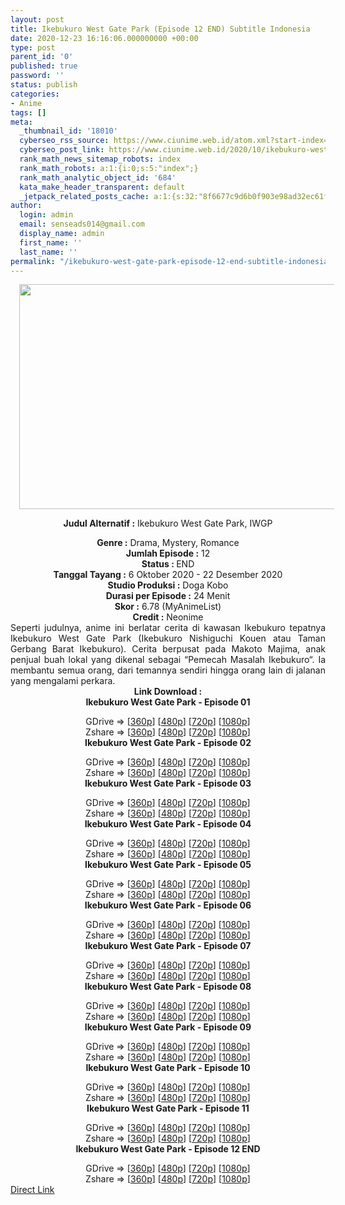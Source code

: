 ```yaml
---
layout: post
title: Ikebukuro West Gate Park (Episode 12 END) Subtitle Indonesia
date: 2020-12-23 16:16:06.000000000 +00:00
type: post
parent_id: '0'
published: true
password: ''
status: publish
categories:
- Anime
tags: []
meta:
  _thumbnail_id: '18010'
  cyberseo_rss_source: https://www.ciunime.web.id/atom.xml?start-index=301&max-results=150
  cyberseo_post_link: https://www.ciunime.web.id/2020/10/ikebukuro-west-gate-park-subtitle.html
  rank_math_news_sitemap_robots: index
  rank_math_robots: a:1:{i:0;s:5:"index";}
  rank_math_analytic_object_id: '684'
  kata_make_header_transparent: default
  _jetpack_related_posts_cache: a:1:{s:32:"8f6677c9d6b0f903e98ad32ec61f8deb";a:2:{s:7:"expires";i:1649659650;s:7:"payload";a:0:{}}}
author:
  login: admin
  email: senseads014@gmail.com
  display_name: admin
  first_name: ''
  last_name: ''
permalink: "/ikebukuro-west-gate-park-episode-12-end-subtitle-indonesia/"
---
```

<div style="text-align: center;">
<div style="text-align: left;">
<div class="separator" style="clear: both; text-align: center;"></div>
</div>
<div class="separator" style="clear: both; text-align: center;"><a href="https://1.bp.blogspot.com/-YyhfAVgk3C4/X30dLp6wwSI/AAAAAAAAeVY/qaOK2fSh0RQefUKZnc1knPpRxCvq0bNSQCLcBGAsYHQ/s1280/Ikebukuro%2BWest%2BGate%2BPark.jpg" style="margin-left: 1em; margin-right: 1em;"><img border="0" data-original-height="720" data-original-width="1280" height="360" src="{{ site.baseurl }}/assets/2020/12/Ikebukuro%2BWest%2BGate%2BPark.jpg" width="640" /></a></div>
<p><b>Judul</b><b><b> Alternatif</b> :</b> Ikebukuro West Gate Park,&nbsp;IWGP</div>
<div style="text-align: center;"><b><b>Genre :</b></b>&nbsp;Drama, Mystery, Romance</div>
<div style="text-align: center;"><b>Jumlah Episode :</b> 12<br /><b>Status : </b>END<br /><b>Tanggal Tayang :</b> 6 Oktober 2020&nbsp;- 22 Desember 2020<br /><b>Studio Produksi :</b> Doga Kobo<br /><b>Durasi per Episode :</b> 24 Menit</div>
<div style="text-align: center;"><b>Skor :</b> 6.78 (MyAnimeList)<br /><b>Credit :</b> Neonime</div>
<div style="text-align: center;"></div>
<div style="text-align: justify;">Seperti judulnya, anime ini berlatar cerita di kawasan Ikebukuro tepatnya Ikebukuro West Gate Park (Ikebukuro Nishiguchi Kouen atau Taman Gerbang Barat Ikebukuro). Cerita berpusat pada Makoto Majima, anak penjual buah lokal yang dikenal sebagai “Pemecah Masalah Ikebukuro“. Ia membantu semua orang, dari temannya sendiri hingga orang lain di jalanan yang mengalami perkara.</div>
<div style="text-align: justify;"></div>
<div style="text-align: justify;"></div>
<div style="text-align: center;"><b>Link Download :</b></div>
<div style="text-align: center;"><b>Ikebukuro West Gate Park - Episode 01</b></p>
<div style="text-align: center;">GDrive =&gt; [<a href="https://acefile.co/f/29883195/neonime_iwgp-01-v2-360p-zip" target="_blank" rel="noopener">360p</a>] [<a href="https://drive.google.com/uc?export=download&amp;id=10EsQ_L8B3d-Tf8J9WqTCKRovKnlYgVik" target="_blank" rel="noopener">480p</a>] [<a href="https://drive.google.com/uc?export=download&amp;id=15aFToGaT4nBHhvbDheX3JkgNBWmJXQe_" target="_blank" rel="noopener">720p</a>] [<a href="https://drive.google.com/uc?export=download&amp;id=197N0r6OrrwaKR-4EunoLkJ0J4_GXWAhi" target="_blank" rel="noopener">1080p</a>]<br />Zshare =&gt; [<a href="https://www53.zippyshare.com/v/FaugOOBR/file.html" target="_blank" rel="noopener">360p</a>] [<a href="https://www23.zippyshare.com/v/bGhZ9CO5/file.html" target="_blank" rel="noopener">480p</a>] [<a href="https://www9.zippyshare.com/v/KHKJJ49P/file.html" target="_blank" rel="noopener">720p</a>] [<a href="https://www22.zippyshare.com/v/oRGLoaNW/file.html" target="_blank" rel="noopener">1080p</a>] </div>
<div style="text-align: center;"><b>Ikebukuro West Gate Park - Episode 02</b></p>
<div>GDrive =&gt; [<a href="https://acefile.co/f/30222140/neonime_iwgp-02-360p-zip" target="_blank" rel="noopener">360p</a>] [<a href="https://drive.google.com/uc?export=download&amp;id=1ezgxzkJO9Djfs9t86bTqOIHmMoBikdP7" target="_blank" rel="noopener">480p</a>] [<a href="https://drive.google.com/uc?export=download&amp;id=1lw107eLUCofD43rAFgYYJHzfBaerKLVs" target="_blank" rel="noopener">720p</a>] [<a href="https://acefile.co/f/30221863/neonime_iwgp-02-1080p-zip" target="_blank" rel="noopener">1080p</a>]<br />Zshare =&gt; [<a href="https://www68.zippyshare.com/v/Bwt3DkeH/file.html" target="_blank" rel="noopener">360p</a>] [<a href="https://www90.zippyshare.com/v/TjaFePcx/file.html" target="_blank" rel="noopener">480p</a>] [<a href="https://www102.zippyshare.com/v/RSDNX15e/file.html" target="_blank" rel="noopener">720p</a>] [<a href="https://www85.zippyshare.com/v/GlxdU1F1/file.html" target="_blank" rel="noopener">1080p</a>]</div>
<div><b>Ikebukuro West Gate Park - Episode 03</b></p>
<div>GDrive =&gt; [<a href="https://acefile.co/f/30562652/neonime_iwgp-03-360p-zip" target="_blank" rel="noopener">360p</a>] [<a href="https://drive.google.com/uc?export=download&amp;id=1Ovi3aLSN8eeSamc4yUbmeq56XNkrh33X" target="_blank" rel="noopener">480p</a>] [<a href="https://drive.google.com/uc?export=download&amp;id=11UnXDr4U3qtUocivu-T-GxelwkqlOGpX" target="_blank" rel="noopener">720p</a>] [<a href="https://drive.google.com/uc?export=download&amp;id=1lyeoLwC9BzrmJXW-SmsA2iAx6G6sM6wJ" target="_blank" rel="noopener">1080p</a>]<br />Zshare =&gt; [<a href="https://www46.zippyshare.com/v/9V5V4Epo/file.html" target="_blank" rel="noopener">360p</a>] [<a href="https://www49.zippyshare.com/v/RXZHYZNn/file.html" target="_blank" rel="noopener">480p</a>] [<a href="https://www6.zippyshare.com/v/HE9plhZX/file.html" target="_blank" rel="noopener">720p</a>] [<a href="https://www84.zippyshare.com/v/env49yy8/file.html" target="_blank" rel="noopener">1080p</a>]</div>
</div>
<div><b>Ikebukuro West Gate Park - Episode 04</b></p>
<div>GDrive =&gt; [<a href="https://acefile.co/f/30919573/neonime_iwgp-04-360p-zip" target="_blank" rel="noopener">360p</a>] [<a href="https://drive.google.com/uc?export=download&amp;id=1UD7HrhVpbpDfXFzgA6Dx5QXAnNh0Qzez" target="_blank" rel="noopener">480p</a>] [<a href="https://drive.google.com/uc?export=download&amp;id=1GQ-t0OwWaJo9J9tewTdF4W6DRmsX89Yh" target="_blank" rel="noopener">720p</a>] [<a href="https://drive.google.com/uc?export=download&amp;id=1xlEWlFI7_UK0VcZVGnc6BySWaD1TuXB6" target="_blank" rel="noopener">1080p</a>]<br />Zshare =&gt; [<a href="https://www82.zippyshare.com/v/hP6Oz0CV/file.html" target="_blank" rel="noopener">360p</a>] [<a href="https://www9.zippyshare.com/v/CSaiZ2Yg/file.html" target="_blank" rel="noopener">480p</a>] [<a href="https://www26.zippyshare.com/v/9nbyN1g5/file.html" target="_blank" rel="noopener">720p</a>] [<a href="https://www81.zippyshare.com/v/CDbnYL6M/file.html" target="_blank" rel="noopener">1080p</a>]</div>
</div>
<div><b>Ikebukuro West Gate Park - Episode 05</b></p>
<div>GDrive =&gt; [<a href="https://acefile.co/f/31273035/neonime_iwgp-05-360p-zip" target="_blank" rel="noopener">360p</a>] [<a href="https://drive.google.com/uc?export=download&amp;id=1m98sv6uDfDVMsWAqtJaZdUR7s49wogoQ" target="_blank" rel="noopener">480p</a>] [<a href="https://drive.google.com/uc?export=download&amp;id=1JEMrV6cuBDz4h7tA_Z9eEjUBceE-8YkF" target="_blank" rel="noopener">720p</a>] [<a href="https://drive.google.com/uc?export=download&amp;id=1gRF5pW_9isG706nJmsrvmGPrY294fREl" target="_blank" rel="noopener">1080p</a>]<br />Zshare =&gt; [<a href="https://www97.zippyshare.com/v/hygi1MRn/file.html" target="_blank" rel="noopener">360p</a>] [<a href="https://www57.zippyshare.com/v/7PVIsxbH/file.html" target="_blank" rel="noopener">480p</a>] [<a href="https://www59.zippyshare.com/v/TBSO18TW/file.html" target="_blank" rel="noopener">720p</a>] [<a href="https://www29.zippyshare.com/v/tuhF7liw/file.html" target="_blank" rel="noopener">1080p</a>]</div>
</div>
<div><b>Ikebukuro West Gate Park - Episode 06</b></p>
<div>GDrive =&gt; [<a href="https://acefile.co/f/31629954/iwgp-6-360p-samehadaku-vip-mp4" target="_blank" rel="noopener">360p</a>] [<a href="https://drive.google.com/uc?export=download&amp;id=1x1rfoWnLIsV-KD7k1jsYoEmef7gdkzC2" target="_blank" rel="noopener">480p</a>] [<a href="https://drive.google.com/uc?export=download&amp;id=1U0xTdud6vA_-3h87AO_2nSrXjBw5SZem" target="_blank" rel="noopener">720p</a>] [<a href="https://drive.google.com/uc?export=download&amp;id=1Bb2M2B85w9AqlFTC1OwGoG4L3jIVDU7f" target="_blank" rel="noopener">1080p</a>]<br />Zshare =&gt; [<a href="https://www40.zippyshare.com/v/z585y7cz/file.html" target="_blank" rel="noopener">360p</a>] [<a href="https://www120.zippyshare.com/v/Eb2GqVdW/file.html" target="_blank" rel="noopener">480p</a>] [<a href="https://www109.zippyshare.com/v/J5p37bsQ/file.html" target="_blank" rel="noopener">720p</a>] [<a href="https://www38.zippyshare.com/v/d7aMJlt2/file.html" target="_blank" rel="noopener">1080p</a>]</div>
</div>
<div><b>Ikebukuro West Gate Park - Episode 07</b></p>
<div>GDrive =&gt; [<a href="https://acefile.co/f/31984937/iwgp-7-360p-samehadaku-vip-mp4" target="_blank" rel="noopener">360p</a>] [<a href="https://drive.google.com/uc?export=download&amp;id=1DsVcgdLnxyPtCWcLUUWizkbQvqMsvDFA" target="_blank" rel="noopener">480p</a>] [<a href="https://drive.google.com/uc?export=download&amp;id=1gQSqp57x0wrVS4hx1t0msSa8jjZKIasu" target="_blank" rel="noopener">720p</a>] [<a href="https://drive.google.com/uc?export=download&amp;id=1EFRk1OzbZzzAIDSRVJbfUI15YMGy1Sld" target="_blank" rel="noopener">1080p</a>]<br />Zshare =&gt; [<a href="https://www73.zippyshare.com/v/M4iVdq8N/file.html" target="_blank" rel="noopener">360p</a>] [<a href="https://www53.zippyshare.com/v/vXETnL2s/file.html" target="_blank" rel="noopener">480p</a>] [<a href="https://www37.zippyshare.com/v/Q2g7J55G/file.html" target="_blank" rel="noopener">720p</a>] [<a href="https://www89.zippyshare.com/v/xTECk2oI/file.html" target="_blank" rel="noopener">1080p</a>]</div>
</div>
<div><b>Ikebukuro West Gate Park - Episode 08</b></p>
<div>GDrive =&gt; [<a href="https://acefile.co/f/32351086/neonime_iwgp-08-360p-zip" target="_blank" rel="noopener">360p</a>] [<a href="https://drive.google.com/uc?export=download&amp;id=1i8kRiemUmNAy1DVnMS1LnkXd3_1xgzV5" target="_blank" rel="noopener">480p</a>] [<a href="https://drive.google.com/uc?export=download&amp;id=1XcVzNXJFzAuv5f285ZNkryaECoKt2aOg" target="_blank" rel="noopener">720p</a>] [<a href="https://drive.google.com/uc?export=download&amp;id=1IfAjBCZ_O36LpqGy7vQg4aQ7WbJDHDdr" target="_blank" rel="noopener">1080p</a>]<br />Zshare =&gt; [<a href="https://www56.zippyshare.com/v/7fbN2oTB/file.html" target="_blank" rel="noopener">360p</a>] [<a href="https://www55.zippyshare.com/v/bC2KNs58/file.html" target="_blank" rel="noopener">480p</a>] [<a href="https://www97.zippyshare.com/v/9XRA4D1b/file.html" target="_blank" rel="noopener">720p</a>] [<a href="https://www3.zippyshare.com/v/xf32alBG/file.html" target="_blank" rel="noopener">1080p</a>]</div>
</div>
<div><b>Ikebukuro West Gate Park - Episode 09</b></p>
<div>GDrive =&gt; [<a href="https://acefile.co/f/32719592/iwgp-9-360p-samehadaku-vip-mp4" target="_blank" rel="noopener">360p</a>] [<a href="https://drive.google.com/uc?export=download&amp;id=1FPIfJMD9XeVP1FZtgEwJDPvl7XCuMDF4" target="_blank" rel="noopener">480p</a>] [<a href="https://drive.google.com/uc?export=download&amp;id=10EmUmnwY9YTCyvrsHbvhpZE7YXc6MSk2" target="_blank" rel="noopener">720p</a>] [<a href="https://drive.google.com/uc?export=download&amp;id=1kwZxgfjbwC2FetumDUJMVMnTio2AYmqX" target="_blank" rel="noopener">1080p</a>]<br />Zshare =&gt; [<a href="https://www87.zippyshare.com/v/DhlNoPAa/file.html" target="_blank" rel="noopener">360p</a>] [<a href="https://www87.zippyshare.com/v/DhlNoPAa/file.html" target="_blank" rel="noopener">480p</a>] [<a href="https://www36.zippyshare.com/v/MEyfbOJf/file.html" target="_blank" rel="noopener">720p</a>] [<a href="https://www36.zippyshare.com/v/gyD4KXM1/file.html" target="_blank" rel="noopener">1080p</a>]</div>
</div>
<div><b>Ikebukuro West Gate Park - Episode 10</b></p>
<div>GDrive =&gt; [<a href="https://acefile.co/f/33108124/iwgp-10-360p-samehadaku-vip-mp4" target="_blank" rel="noopener">360p</a>] [<a href="https://drive.google.com/uc?export=download&amp;id=1mB8PKIt2Y0cWQQvvt6BrZ0RX6MDK_X6m" target="_blank" rel="noopener">480p</a>] [<a href="https://drive.google.com/uc?export=download&amp;id=1wobxhSs_DzgzkTYk5sMrY0oVu1aW9DLv" target="_blank" rel="noopener">720p</a>] [<a href="https://drive.google.com/uc?export=download&amp;id=1xoSr85WywW4Au8ncMGunxRuckcxi0ol2" target="_blank" rel="noopener">1080p</a>]<br />Zshare =&gt; [<a href="https://www62.zippyshare.com/v/BWF5hf70/file.html" target="_blank" rel="noopener">360p</a>] [<a href="https://www62.zippyshare.com/v/f45eAnC4/file.html" target="_blank" rel="noopener">480p</a>] [<a href="https://www77.zippyshare.com/v/GpgqqsuP/file.html" target="_blank" rel="noopener">720p</a>] [<a href="https://www77.zippyshare.com/v/jKkdMvng/file.html" target="_blank" rel="noopener">1080p</a>]</div>
</div>
<div><b>Ikebukuro West Gate Park - Episode 11</b></p>
<div>GDrive =&gt; [<a href="https://acefile.co/f/33507120/iwgp-11-360p-samehadaku-vip-mp4" target="_blank" rel="noopener">360p</a>] [<a href="https://drive.google.com/uc?export=download&amp;id=1KaZnSKZzxrZE1wG5aIM60IF80D7b7kMr" target="_blank" rel="noopener">480p</a>] [<a href="https://drive.google.com/uc?export=download&amp;id=11o38wDLL0ZMSf4kjF_4LQK_13SPF8P1J" target="_blank" rel="noopener">720p</a>] [<a href="https://drive.google.com/uc?export=download&amp;id=10jp6PVEnIrOL7e13XJfkUropkPHy3ASp" target="_blank" rel="noopener">1080p</a>]<br />Zshare =&gt; [<a href="https://www71.zippyshare.com/v/uU2tuZkz/file.html" target="_blank" rel="noopener">360p</a>] [<a href="https://www82.zippyshare.com/v/8zNUERgy/file.html" target="_blank" rel="noopener">480p</a>] [<a href="https://www68.zippyshare.com/v/7IQcf8Bu/file.html" target="_blank" rel="noopener">720p</a>] [<a href="https://www69.zippyshare.com/v/Cmerr0cu/file.html" target="_blank" rel="noopener">1080p</a>]</div>
</div>
<div><b>Ikebukuro West Gate Park - Episode 12 END</b></p>
<div>GDrive =&gt; [<a href="https://acefile.co/f/33947321/neonime_iwgp-12-end-360p-zip" target="_blank" rel="noopener">360p</a>] [<a href="https://drive.google.com/uc?export=download&amp;id=1Fr7cqCoIGaXdDY7ePTBN1JQyffINpfN4" target="_blank" rel="noopener">480p</a>] [<a href="https://drive.google.com/uc?export=download&amp;id=1O9lTRCmtM0QPQZbRarT0DsEFWnjYcnqR" target="_blank" rel="noopener">720p</a>] [<a href="https://drive.google.com/uc?export=download&amp;id=1VoRiEEKaUVQyLhBQZft5wIB4zba5Idh_" target="_blank" rel="noopener">1080p</a>]<br />Zshare =&gt; [<a href="https://www3.zippyshare.com/v/vAF6FpCy/file.html" target="_blank" rel="noopener">360p</a>] [<a href="https://www115.zippyshare.com/v/ZvRKLm67/file.html" target="_blank" rel="noopener">480p</a>] [<a href="https://www24.zippyshare.com/v/7qL1lBxs/file.html" target="_blank" rel="noopener">720p</a>] [<a href="https://www16.zippyshare.com/v/Z6N6e6v7/file.html" target="_blank" rel="noopener">1080p</a>]</div>
</div>
</div>
</div>
<link rel="stylesheet" href="https://cdnjs.cloudflare.com/ajax/libs/font-awesome/4.7.0/css/font-awesome.min.css" />
<div class="divbtn"> <a href="https://handymansurrender.com/fihup8buzv?key=94550f7ce39444073321dde3b8782f97" class="btn"><i class="fa fa-download"></i> Direct Link</a> </div>
